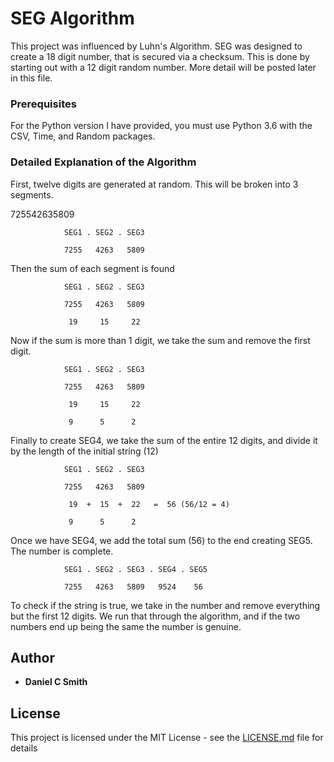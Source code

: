 # SEG Algorithm
This project was influenced by Luhn's Algorithm. SEG was designed to create a 18 digit number, that is secured via a checksum. This is done by starting out with a 12 digit random number. More detail will be posted later in this file. 

### Prerequisites

For the Python version I have provided, you must use Python 3.6 with the CSV, Time, and Random packages. 

### Detailed Explanation of the Algorithm

First, twelve digits are generated at random. This will be broken into 3 segments. 

725542635809

                SEG1 . SEG2 . SEG3
								
                7255   4263   5809
                
Then the sum of each segment is found

                SEG1 . SEG2 . SEG3
								
                7255   4263   5809
								
                 19     15     22
                 
Now if the sum is more than 1 digit, we take the sum and remove the first digit. 

                SEG1 . SEG2 . SEG3
								
                7255   4263   5809
								
                 19     15     22
								 
                 9      5      2
                 
Finally to create SEG4, we take the sum of the entire 12 digits, and divide it by the length of the initial string (12)

                SEG1 . SEG2 . SEG3
								
                7255   4263   5809
								
                 19  +  15  +  22   =  56 (56/12 = 4)
								 
                 9      5      2
                 
Once we have SEG4, we add the total sum (56) to the end creating SEG5. The number is complete. 

                SEG1 . SEG2 . SEG3 . SEG4 . SEG5
								
                7255   4263   5809   9524    56

To check if the string is true, we take in the number and remove everything but the first 12 digits. We run that through the algorithm, and if the two numbers end up being the same the number is genuine. 

## Author

* **Daniel C Smith**

## License

This project is licensed under the MIT License - see the [LICENSE.md](LICENSE.md) file for details

